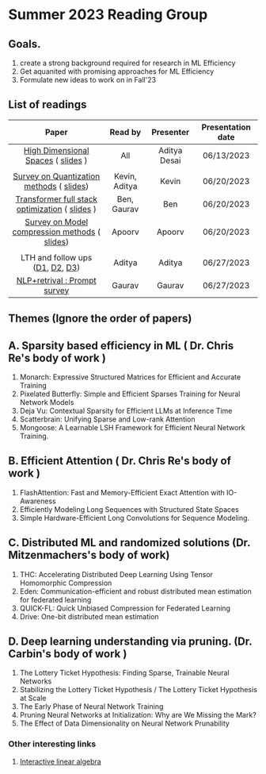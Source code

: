 # Summer 2023 Reading Group

## Goals. 
  1. create a strong background required for research in ML Efficiency
  2. Get aquanited with promising approaches for ML Efficiency
  3. Formulate new ideas to work on in Fall'23

## List of readings

|        **Paper**        | **Read by** | **Presenter** | **Presentation date** |
|:-----------------------:|:-----------:|:-------------:|:---------------------:|
| [High Dimensional Spaces](https://www.cs.cmu.edu/~venkatg/teaching/CStheory-infoage/chap1-high-dim-space.pdf) ( [slides](https://docs.google.com/presentation/d/1SR3UXdEe5lOt92YrFixN9HNsBYloNsoZigLBoe_zlCc/edit?usp=sharing) ) |     All     |  Aditya Desai |          06/13/2023          |
|||||
| [Survey on Quantization methods](https://arxiv.org/pdf/2103.13630.pdf) ( [slides](https://docs.google.com/presentation/d/1P1saT0cNrDkpbGwzQKQZDF6jU9h0uhEK92P2wcMO2HM/edit?usp=sharing)) | Kevin, Aditya       | Kevin              |     06/20/2023  |
| [Transformer full stack optimization](https://arxiv.org/pdf/2302.14017.pdf) ( [slides](https://docs.google.com/presentation/d/1QYrTFgImQodIdMBzH_l5tIiyijYf68lXlVD6T-j-76M/edit?usp=sharing) ) | Ben, Gaurav             | Ben              |   06/20/2023 |
| [Survey on Model compression methods](https://ieeexplore.ieee.org/abstract/document/9043731) ( [slides]())| Apoorv             | Apoorv              |   06/20/2023 |
|||||
| LTH and follow ups ([D1](https://arxiv.org/abs/1803.03635), [D2](https://arxiv.org/pdf/1903.01611.pdf), [D3](https://arxiv.org/pdf/2009.08576.pdf))| Aditya | Aditya              |   06/27/2023 |
| [NLP+retrival : Prompt survey](https://dl.acm.org/doi/pdf/10.1145/3560815)                        |  Gaurav           |   Gaurav            | 06/27/2023   |


## Themes (Ignore the order of papers)

## A. Sparsity based efficiency in ML ( Dr. Chris Re's body of work )
1. 	Monarch: Expressive Structured Matrices for Efficient and Accurate Training
2. Pixelated Butterfly: Simple and Efficient Sparses Training for Neural Network Models 
3. Deja Vu: Contextual Sparsity for Efficient LLMs at Inference Time
4. Scatterbrain: Unifying Sparse and Low-rank Attention
5. Mongoose: A Learnable LSH Framework for Efficient Neural Network Training.

## B. Efficient Attention ( Dr. Chris Re's body of work )
1. FlashAttention: Fast and Memory-Efficient Exact Attention with IO-Awareness 
2. Efficiently Modeling Long Sequences with Structured State Spaces
3. Simple Hardware-Efficient Long Convolutions for Sequence Modeling.

## C. Distributed ML and randomized solutions (Dr. Mitzenmachers's body of work)
1. THC: Accelerating Distributed Deep Learning Using Tensor Homomorphic Compression
2. Eden: Communication-efficient and robust distributed mean estimation for federated learning
3. QUICK-FL: Quick Unbiased Compression for Federated Learning
4. Drive: One-bit distributed mean estimation

## D. Deep learning understanding via pruning. (Dr. Carbin's body of work )
1. The Lottery Ticket Hypothesis: Finding Sparse, Trainable Neural Networks
2. Stabilizing the Lottery Ticket Hypothesis / The Lottery Ticket Hypothesis at Scale
3. The Early Phase of Neural Network Training
4. Pruning Neural Networks at Initialization: Why are We Missing the Mark?
5. The Effect of Data Dimensionality on Neural Network Prunability






### Other interesting links

1. [Interactive linear algebra](https://textbooks.math.gatech.edu/ila/)
